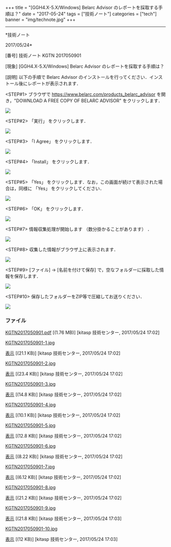 ﻿+++
title = "[GGH4.X-5.X/Windows] Belarc Advisor のレポートを採取する手順は？"
date = "2017-05-24"
tags = ["技術ノート"]
categories = ["tech"]
banner = "img/technote.jpg"
+++

-----------------------------------------------------------------------------------------------------------------------------

*技術ノート

2017/05/24*


[番号]
技術ノート KGTN 2017050901

[現象]
[GGH4.X-5.X/Windows] Belarc Advisor のレポートを採取する手順は？

[説明]
以下の手順で Belarc Advisor
のインストールを行ってください．インストール後にレポートが表示されます．

<STEP#1>
ブラウザで <https://www.belarc.com/products_belarc_advisor>
を開き，"DOWNLOAD A FREE COPY OF BELARC ADVISOR" をクリックします．

![](http://techreport.kitasp.net/attachments/download/3643/KGTN2017050901-1.jpg)

<STEP#2>
「実行」 をクリックします．

![](http://techreport.kitasp.net/attachments/download/3644/KGTN2017050901-2.jpg)

<STEP#3>
「I Agree」 をクリックします．

![](http://techreport.kitasp.net/attachments/download/3645/KGTN2017050901-3.jpg)

<STEP#4>
「Install」 をクリックします．

![](http://techreport.kitasp.net/attachments/download/3646/KGTN2017050901-4.jpg)

<STEP#5>
「Yes」 をクリックします．なお，この画面が続けて表示された場合は，同様に
「Yes」 をクリックしてください．

![](http://techreport.kitasp.net/attachments/download/3647/KGTN2017050901-5.jpg)

<STEP#6>
「OK」 をクリックします．

![](http://techreport.kitasp.net/attachments/download/3648/KGTN2017050901-6.jpg)

<STEP#7>
情報収集処理が開始します （数分掛かることがあります） ．

![](http://techreport.kitasp.net/attachments/download/3649/KGTN2017050901-7.jpg)

<STEP#8>
収集した情報がブラウザ上に表示されます．

![](http://techreport.kitasp.net/attachments/download/3650/KGTN2017050901-8.jpg)

<STEP#9>
[ファイル] → [名前を付けて保存]
で，空なフォルダーに採取した情報を保存します．

![](http://techreport.kitasp.net/attachments/download/3651/KGTN2017050901-9.jpg)

<STEP#10>
保存したフォルダーをZIP等で圧縮してお送りください．

![](http://techreport.kitasp.net/attachments/download/3652/KGTN2017050901-10.jpg)


### ファイル

 
 


[KGTN2017050901.pdf](http://techreport.kitasp.net/attachments/download/3642/KGTN2017050901.pdf)
 [(1.76 MB)] [kitasp 技術センター, 2017/05/24
17:02]

[KGTN2017050901-1.jpg](http://techreport.kitasp.net/attachments/download/3643/KGTN2017050901-1.jpg)

[表示](http://techreport.kitasp.net/attachments/3643/KGTN2017050901-1.jpg "表示")
 [(21.1 KB)] [kitasp 技術センター, 2017/05/24
17:02]

[KGTN2017050901-2.jpg](http://techreport.kitasp.net/attachments/download/3644/KGTN2017050901-2.jpg)

[表示](http://techreport.kitasp.net/attachments/3644/KGTN2017050901-2.jpg "表示")
 [(23.4 KB)] [kitasp 技術センター, 2017/05/24
17:02]

[KGTN2017050901-3.jpg](http://techreport.kitasp.net/attachments/download/3645/KGTN2017050901-3.jpg)

[表示](http://techreport.kitasp.net/attachments/3645/KGTN2017050901-3.jpg "表示")
 [(14.8 KB)] [kitasp 技術センター, 2017/05/24
17:02]

[KGTN2017050901-4.jpg](http://techreport.kitasp.net/attachments/download/3646/KGTN2017050901-4.jpg)

[表示](http://techreport.kitasp.net/attachments/3646/KGTN2017050901-4.jpg "表示")
 [(10.1 KB)] [kitasp 技術センター, 2017/05/24
17:02]

[KGTN2017050901-5.jpg](http://techreport.kitasp.net/attachments/download/3647/KGTN2017050901-5.jpg)

[表示](http://techreport.kitasp.net/attachments/3647/KGTN2017050901-5.jpg "表示")
 [(12.8 KB)] [kitasp 技術センター, 2017/05/24
17:02]

[KGTN2017050901-6.jpg](http://techreport.kitasp.net/attachments/download/3648/KGTN2017050901-6.jpg)

[表示](http://techreport.kitasp.net/attachments/3648/KGTN2017050901-6.jpg "表示")
 [(8.22 KB)] [kitasp 技術センター, 2017/05/24
17:02]

[KGTN2017050901-7.jpg](http://techreport.kitasp.net/attachments/download/3649/KGTN2017050901-7.jpg)

[表示](http://techreport.kitasp.net/attachments/3649/KGTN2017050901-7.jpg "表示")
 [(6.12 KB)] [kitasp 技術センター, 2017/05/24
17:02]

[KGTN2017050901-8.jpg](http://techreport.kitasp.net/attachments/download/3650/KGTN2017050901-8.jpg)

[表示](http://techreport.kitasp.net/attachments/3650/KGTN2017050901-8.jpg "表示")
 [(21.2 KB)] [kitasp 技術センター, 2017/05/24
17:02]

[KGTN2017050901-9.jpg](http://techreport.kitasp.net/attachments/download/3651/KGTN2017050901-9.jpg)

[表示](http://techreport.kitasp.net/attachments/3651/KGTN2017050901-9.jpg "表示")
 [(21.8 KB)] [kitasp 技術センター, 2017/05/24
17:03]

[KGTN2017050901-10.jpg](http://techreport.kitasp.net/attachments/download/3652/KGTN2017050901-10.jpg)

[表示](http://techreport.kitasp.net/attachments/3652/KGTN2017050901-10.jpg "表示")
 [(12 KB)] [kitasp 技術センター, 2017/05/24
17:03]


 


 

